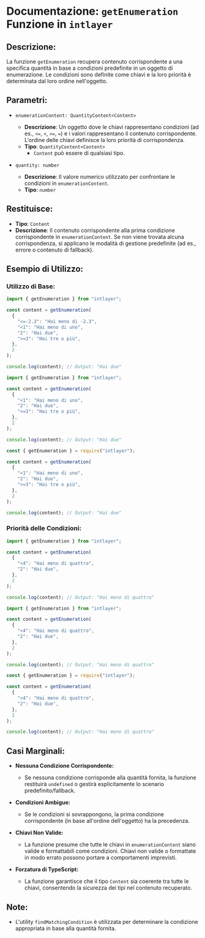 # Documentazione: `getEnumeration` Funzione in `intlayer`

## Descrizione:

La funzione `getEnumeration` recupera contenuto corrispondente a una specifica quantità in base a condizioni predefinite in un oggetto di enumerazione. Le condizioni sono definite come chiavi e la loro priorità è determinata dal loro ordine nell'oggetto.

## Parametri:

- `enumerationContent: QuantityContent<Content>`

  - **Descrizione**: Un oggetto dove le chiavi rappresentano condizioni (ad es., `<=`, `<`, `>=`, `=`) e i valori rappresentano il contenuto corrispondente. L'ordine delle chiavi definisce la loro priorità di corrispondenza.
  - **Tipo**: `QuantityContent<Content>`
    - `Content` può essere di qualsiasi tipo.

- `quantity: number`

  - **Descrizione**: Il valore numerico utilizzato per confrontare le condizioni in `enumerationContent`.
  - **Tipo**: `number`

## Restituisce:

- **Tipo**: `Content`
- **Descrizione**: Il contenuto corrispondente alla prima condizione corrispondente in `enumerationContent`. Se non viene trovata alcuna corrispondenza, si applicano le modalità di gestione predefinite (ad es., errore o contenuto di fallback).

## Esempio di Utilizzo:

### Utilizzo di Base:

```typescript codeFormat="typescript"
import { getEnumeration } from "intlayer";

const content = getEnumeration(
  {
    "<=-2.3": "Hai meno di -2.3",
    "<1": "Hai meno di uno",
    "2": "Hai due",
    ">=3": "Hai tre o più",
  },
  2
);

console.log(content); // Output: "Hai due"
```

```javascript codeFormat="esm"
import { getEnumeration } from "intlayer";

const content = getEnumeration(
  {
    "<1": "Hai meno di uno",
    "2": "Hai due",
    ">=3": "Hai tre o più",
  },
  2
);

console.log(content); // Output: "Hai due"
```

```javascript codeFormat="commonjs"
const { getEnumeration } = require("intlayer");

const content = getEnumeration(
  {
    "<1": "Hai meno di uno",
    "2": "Hai due",
    ">=3": "Hai tre o più",
  },
  2
);

console.log(content); // Output: "Hai due"
```

### Priorità delle Condizioni:

```typescript codeFormat="typescript"
import { getEnumeration } from "intlayer";

const content = getEnumeration(
  {
    "<4": "Hai meno di quattro",
    "2": "Hai due",
  },
  2
);

console.log(content); // Output: "Hai meno di quattro"
```

```javascript codeFormat="esm"
import { getEnumeration } from "intlayer";

const content = getEnumeration(
  {
    "<4": "Hai meno di quattro",
    "2": "Hai due",
  },
  2
);

console.log(content); // Output: "Hai meno di quattro"
```

```javascript codeFormat="commonjs"
const { getEnumeration } = require("intlayer");

const content = getEnumeration(
  {
    "<4": "Hai meno di quattro",
    "2": "Hai due",
  },
  2
);

console.log(content); // Output: "Hai meno di quattro"
```

## Casi Marginali:

- **Nessuna Condizione Corrispondente:**

  - Se nessuna condizione corrisponde alla quantità fornita, la funzione restituirà `undefined` o gestirà esplicitamente lo scenario predefinito/fallback.

- **Condizioni Ambigue:**

  - Se le condizioni si sovrappongono, la prima condizione corrispondente (in base all'ordine dell'oggetto) ha la precedenza.

- **Chiavi Non Valide:**

  - La funzione presume che tutte le chiavi in `enumerationContent` siano valide e formattabili come condizioni. Chiavi non valide o formattate in modo errato possono portare a comportamenti imprevisti.

- **Forzatura di TypeScript:**
  - La funzione garantisce che il tipo `Content` sia coerente tra tutte le chiavi, consentendo la sicurezza dei tipi nel contenuto recuperato.

## Note:

- L'utility `findMatchingCondition` è utilizzata per determinare la condizione appropriata in base alla quantità fornita.
